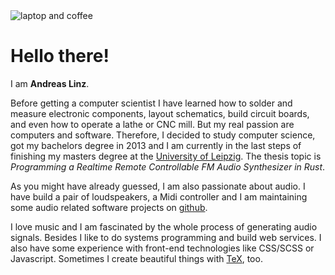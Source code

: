 <img class="laptop-sketch" title="A sketch of a laptop and a cup of coffee." alt="laptop and coffee" src="/imgs/laptop_sketch_released.png">

# Hello there!

I am **Andreas Linz**.

Before getting a computer scientist I have learned how to solder and measure electronic components, layout schematics, build circuit boards, and even how to operate a lathe or CNC mill.
But my real passion are computers and software.
Therefore, I decided to study computer science, got my bachelors degree in 2013 and I am currently in the last steps of finishing my masters degree at the [University of Leipzig](http://www.uni-leipzig.de/).
The thesis topic is *Programming a Realtime Remote Controllable FM Audio Synthesizer in Rust*.

As you might have already guessed, I am also passionate about audio.
I have build a pair of loudspeakers, a Midi controller and I am maintaining some audio related software projects on [github](github.com/klingtnet).

I love music and I am fascinated by the whole process of generating audio signals.
Besides I like to do systems programming and build web services.
I also have some experience with front-end technologies like CSS/SCSS or Javascript.
Sometimes I create beautiful things with [TeX](https://github.com/klingtnet/beamer_template), too.
